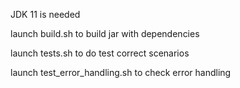 JDK 11 is needed

launch build.sh to build jar with dependencies

launch tests.sh to do test correct scenarios

launch test_error_handling.sh to check error handling
